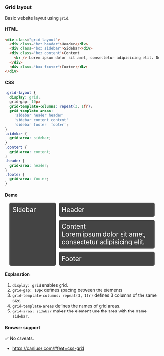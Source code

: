 ### Grid layout

Basic website layout using `grid`.

#### HTML

```html
<div class="grid-layout">
  <div class="box header">Header</div>
  <div class="box sidebar">Sidebar</div>
  <div class="box content">Content
    <br /> Lorem ipsum dolor sit amet, consectetur adipisicing elit. Deleniti modi sed accusamus vero laborum? Ut ducimus doloremque perspiciatis labore velit, nostrum, molestias animi, nulla odit illum voluptas est explicabo non!
  </div>
  <div class="box footer">Footer</div>
</div>
```

#### CSS

```css
.grid-layout {
  display: grid;
  grid-gap: 10px;
  grid-template-columns: repeat(3, 1fr);
  grid-template-areas:
    'sidebar header header'
    'sidebar content content'
    'sidebar footer  footer';
}
.sidebar {
  grid-area: sidebar;
}
.content {
  grid-area: content;
}
.header {
  grid-area: header;
}
.footer {
  grid-area: footer;
}
```

#### Demo

<div class="snippet-demo">
  <div class="snippet-demo__grid-layout">
        <div class="box snippet-demo__grid-layout__header">Header</div>
        <div class="box snippet-demo__grid-layout__sidebar">Sidebar</div>
        <div class="box snippet-demo__grid-layout__content">Content
            <br /> Lorem ipsum dolor sit amet, consectetur adipisicing elit.
        </div>
        <div class="box snippet-demo__grid-layout__footer">Footer</div>
  </div>
</div>

<style>
.snippet-demo__grid-layout {
        margin: 1em;
        display: grid;
        grid-gap: 10px;
        grid-template-columns: repeat(3, 1fr);
        grid-template-areas:
        "sidebar header header"
        "sidebar content content"
        "sidebar  footer  footer";
        background-color: #fff;
        color: #444;
}
.box {
  background-color: #444;
  color: #fff;
  border-radius: 5px;
  padding: 10px;
  font-size: 150%;
}
.snippet-demo__grid-layout__sidebar {
    grid-area: sidebar;
}
.snippet-demo__grid-layout__content {
    grid-area: content;
}
.snippet-demo__grid-layout__header {
    grid-area: header;
}
.snippet-demo__grid-layout__footer {
    grid-area: footer;
}
</style>

#### Explanation

1. `display: grid` enables grid.
2. `grid-gap: 10px` defines spacing between the elements.
3. `grid-template-columns: repeat(3, 1fr)` defines 3 columns of the same size.
4. `grid-template-areas` defines the names of grid areas.
5. `grid-area: sidebar` makes the element use the area with the name `sidebar`.

#### Browser support

<span class="snippet__support-note">✅ No caveats.</span>

* https://caniuse.com/#feat=css-grid

<!-- tags: layout -->
